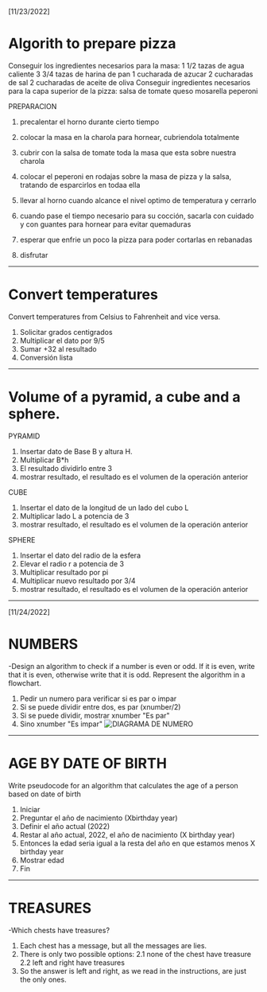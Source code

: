 [11/23/2022]
# Algorith to prepare pizza

Conseguir los ingredientes necesarios para la masa:
1 1/2 tazas de agua caliente
3 3/4 tazas de harina de pan
1 cucharada de azucar
2 cucharadas de sal
2 cucharadas de aceite de oliva
Conseguir ingredientes necesarios para la capa superior de la pizza:
salsa de tomate
queso mosarella
peperoni

PREPARACION
1. precalentar el horno durante cierto tiempo
2. colocar la masa en la charola para hornear, cubriendola totalmente 
3. cubrir con la salsa de tomate toda la masa que esta sobre nuestra charola
4. colocar el peperoni en rodajas sobre la masa de pizza y la salsa, tratando de esparcirlos en todaa ella
5. llevar al horno cuando alcance el nivel optimo de temperatura y cerrarlo
6. cuando pase el tiempo necesario para su cocción, sacarla con cuidado y con guantes para hornear para evitar quemaduras
7. esperar que enfrie un poco la pizza para poder cortarlas en rebanadas

8. disfrutar

------------------------------------
# Convert temperatures
Convert temperatures from Celsius to Fahrenheit and vice versa.

1. Solicitar grados centigrados
2. Multiplicar el dato por 9/5
3. Sumar +32 al resultado
4. Conversión lista

------------------------------------
# Volume of a pyramid, a cube and a sphere.

PYRAMID 
1. Insertar dato de Base B y altura H. 
2. Multiplicar B*h
3. El resultado dividirlo entre 3
4. mostrar resultado, el resultado es el volumen de la operación anterior 

CUBE
1. Insertar el dato de la longitud de un lado del cubo L
2. Multiplicar lado L a potencia de 3
3. mostrar resultado, el resultado es el volumen de la operación anterior 

SPHERE
1. Insertar el dato del radio de la esfera
2. Elevar el radio r a potencia de 3
3. Multiplicar resultado por pi
4. Multiplicar nuevo resultado por 3/4
5. mostrar resultado, el resultado es el volumen de la operación anterior

------------------------------------
[11/24/2022]

# NUMBERS
-Design an algorithm to check if a number is even or odd. If it is even, write that it is even, otherwise write that it is odd. Represent the algorithm in a flowchart.

1. Pedir un numero para verificar si es par o impar
2. Si se puede dividir entre dos, es par (xnumber/2)
3. Si se puede dividir, mostrar xnumber "Es par"
4. Sino xnumber "Es impar"
![DIAGRAMA DE NUMERO](https://user-images.githubusercontent.com/119624165/205690814-74ab2259-b229-42e2-8402-2459378025a4.PNG)

------------------------------------

# AGE BY DATE OF BIRTH
Write pseudocode for an algorithm that calculates the age of a person based on date of birth

1. Iniciar
2. Preguntar el año de nacimiento (Xbirthday year)
3. Definir el año actual (2022)
4. Restar al año actual, 2022, el año de nacimiento (X birthday year)
5. Entonces la edad seria igual a la resta del año en que estamos menos X birthday year
6. Mostrar edad 
7. Fin

------------------------------------
# TREASURES

-Which chests have treasures?
1. Each chest has a message, but all the messages are lies.
2. There is only two possible options:
2.1 none of the chest have treasure
2.2 left and right have treasures
3. So the answer is left and right, as we read in the instructions, are just the only ones.
